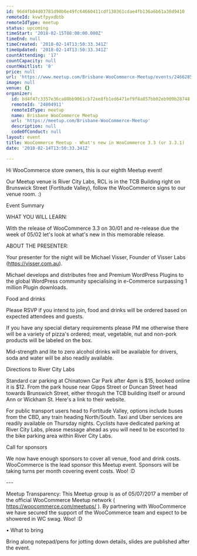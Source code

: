 ```yaml
---
id: 96d4fb04d03781d90b6e49fc64660411cdf138361cdae4fb136a6b61a38d9410
remoteId: kvwtfpyxdbtb
remoteIdType: meetup
status: upcoming
timeStart: '2018-02-15T08:00:00.000Z'
timeEnd: null
timeCreated: '2018-02-14T13:50:33.341Z'
timeUpdated: '2018-02-14T13:50:33.341Z'
countAttending: '17'
countCapacity: null
countWaitlist: '0'
price: null
url: 'https://www.meetup.com/Brisbane-WooCommerce-Meetup/events/246628528/'
image: null
venue: {}
organizer:
  id: bd4f47c3357e36ca80bb9061cb72ee8fb1ed6471ef9f8a857bb02eb909b28748
  remoteId: '24804911'
  remoteIdType: meetup
  name: Brisbane WooCommerce Meetup
  url: 'https://meetup.com/Brisbane-WooCommerce-Meetup'
  description: null
  codeOfConduct: null
layout: event
title: WooCommerce Meetup - What's new in WooCommerce 3.3 (or 3.3.1)
date: '2018-02-14T13:50:33.341Z'

---
```

<p>Hi WooCommerce store owners, this is our eighth Meetup event!</p> <p>Our Meetup venue is River City Labs, RCL is in the TCB Building right on Brunswick Street (Fortitude Valley), follow the WooCommerce signs to our venue room. :)</p> <p>Event Summary</p> <p>WHAT YOU WILL LEARN:</p> <p>With the release of WooCommerce 3.3 on 30/01 and re-release due the week of 05/02 let's look at what's new in this memorable release.</p> <p>ABOUT THE PRESENTER:</p> <p>Your presenter for the night will be Michael Visser, Founder of Visser Labs (<a href="https://visser.com.au" class="linkified">https://visser.com.au</a>).</p> <p>Michael develops and distributes free and Premium WordPress Plugins to the global WordPress community specialising in e-Commerce surpassing 1 million Plugin downloads.</p> <p>Food and drinks</p> <p>Please RSVP if you intend to join, food and drinks will be ordered based on expected attendees and guests.</p> <p>If you have any special dietary requirements please PM me otherwise there will be a variety of pizza's ordered; meat, vegetable, nut and non-pork products will be labeled on the box.</p> <p>Mid-strength and lite to zero alcohol drinks will be available for drivers, soda and water will be also readily available.</p> <p>Directions to River City Labs</p> <p>Standard car parking at Chinatown Car Park after 4pm is $15, booked online it is $12. From the park house near Gipps Street or Duncan Street head towards Brunswich Street, either throguh the TCB building itself or around Ann or Wickham St. Here's a link to their website.</p> <p>For public transport users head to Fortitude Valley, options include buses from the CBD, any train heading North/South. Taxi and Uber services are readily available on Thursday nights. Cyclists have dedicated parking at River City Labs, please message ahead as you will need to be escorted to the bike parking area within River City Labs.</p> <p>Call for sponsors</p> <p>We now have enough sponsors to cover all venue, food and drink costs. WooCommerce is the lead sponsor this Meetup event. Sponsors will be taking turns per month covering event costs. Woo! :D</p> <p>---</p> <p>Meetup Transparency: This Meetup group is as of 05/07/2017 a member of the official WooCommerce Meetup network ( <a href="https://woocommerce.com/meetups/" class="linkified">https://woocommerce.com/meetups/</a> ). By partnering with WooCommerce we have secured the support of the WooCommerce team and expect to be showered in WC swag. Woo! :D</p> <p>• What to bring</p> <p>Bring along notepad/pens for jotting down details, slides are published after the event.</p>
